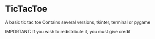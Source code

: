# TicTacToe
A basic tic tac toe
Contains several versions, tkinter, terminal or pygame

IMPORTANT: If you wish to redistribute it, you must give credit
